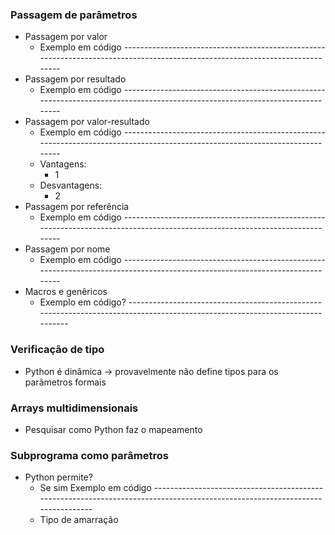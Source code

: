 ### Passagem de parâmetros
- Passagem por valor
  - Exemplo em código -----------------------------------------------------------------------------------------------------------------------------
- Passagem por resultado
  - Exemplo em código -----------------------------------------------------------------------------------------------------------------------------
- Passagem por valor-resultado
  - Exemplo em código -----------------------------------------------------------------------------------------------------------------------------
  - Vantagens:
    - 1
  - Desvantagens:
    - 2
- Passagem por referência
  - Exemplo em código -----------------------------------------------------------------------------------------------------------------------------
- Passagem por nome
  - Exemplo em código -----------------------------------------------------------------------------------------------------------------------------
- Macros e genêricos
  - Exemplo em código? -----------------------------------------------------------------------------------------------------------------------------

### Verificação de tipo
- Python é dinâmica -> provavelmente não define tipos para os parâmetros formais

### Arrays multidimensionais
- Pesquisar como Python faz o mapeamento

### Subprograma como parâmetros
- Python permite?
  - Se sim Exemplo em código -----------------------------------------------------------------------------------------------------------------------------
  - Tipo de amarração   
